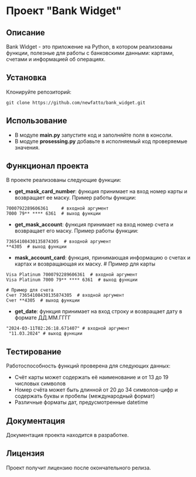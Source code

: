 # Проект "Bank Widget"

## Описание
Bank Widget - это приложение на Python, в котором реализованы функции,
полезные для работы с банковскими данными: картами, счетами и информацией об операциях.
## Установка
Клонируйте репозиторий:
```
git clone https://github.com/newfatto/bank_widget.git
```
## Использование
- В модуле **main.py** запустите код и заполняйте поля в консоли.
- В модуле **prosessing.py** добавьте в исполняемый код проверяемые значения.
## Функционал проекта
В проекте реализованы следующие функции:
- **get_mask_card_number**: функция принимает на вход номер карты и возвращает ее маску. Пример работы функции:
```
7000792289606361     # входной аргумент
7000 79** **** 6361  # выход функции
```

- **get_mask_account**: функция принимает на вход номер счета и возвращает его маску. Пример работы функции:
```
73654108430135874305  # входной аргумент
**4305  # выход функции
```
- **mask_account_card**: функция, принимающая информацию о счетах и картах и возвращающая их маску. # Пример для карты
```
Visa Platinum 7000792289606361  # входной аргумент
Visa Platinum 7000 79** **** 6361  # выход функции

# Пример для счета
Счет 73654108430135874305  # входной аргумент
Счет **4305  # выход функции
```
- **get_date**: функция принимает на вход строку и возвращает дату в формате ДД.ММ.ГГГГ
```
"2024-03-11T02:26:18.671407" # входной аргумент
 "11.03.2024" # выход функции
```
## Тестирование
Работоспособность функций проверена для следующих данных:
- Счёт карты может содержать её наименование и от 13 до 19 числовых символов
- Номер счёта может быть длинной от 20 до 34 символов-цифр и содержать буквы и пробелы (международный формат)
- Различные форматы дат, предусмотренные datetime

## Документация
Документация проекта находится в разработке.
## Лицензия
Проект получит лицензию после окончательного релиза.